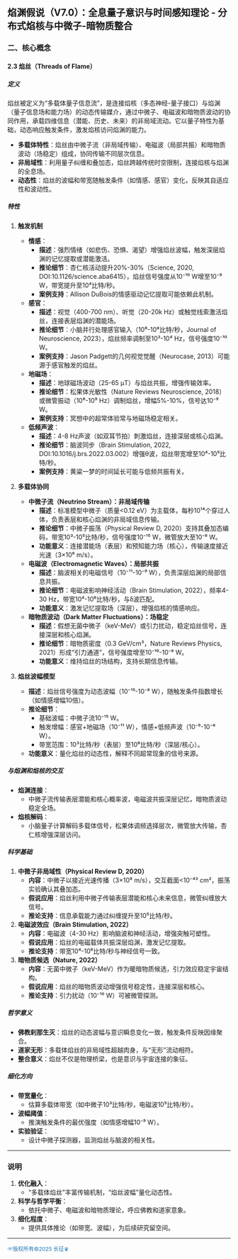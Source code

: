 

## **焰渊假说（V7.0）：全息量子意识与时间感知理论 - 分布式焰核与中微子-暗物质整合**

### **二、核心概念**

#### **2.3 焰丝（Threads of Flame）**

##### **定义**
焰丝被定义为“多载体量子信息流”，是连接焰核（多态神经-量子接口）与焰渊（量子信息场和能力场）的动态传输媒介，通过中微子、电磁波和暗物质波动的协同作用，承载四维信息（潜能、历史、未来）的非局域流动。它以量子特性为基础，动态响应触发条件，激发焰核访问焰渊的能力。
- **多载体特性**：焰丝由中微子流（非局域传输）、电磁波（局部共振）和暗物质波动（场稳定）组成，协同传输不同层次信息。
- **非局域性**：利用量子纠缠和叠加态，焰丝跨越传统时空限制，连接焰核与焰渊的全息场。
- **动态性**：焰丝的波幅和带宽随触发条件（如情感、感官）变化，反映其自适应性和波动性。

##### **特性**

1. **触发机制**
   - **情感**：
     - **描述**：强烈情绪（如悲伤、恐惧、渴望）增强焰丝波幅，触发深层焰渊的记忆提取或潜能激活。
     - **推论细节**：杏仁核活动提升20%-30%（Science, 2020, DOI:10.1126/science.aba6415），焰丝信号强度从10⁻¹⁰ W增至10⁻⁹ W，带宽提升至10⁴比特/秒。
     - **案例支持**：Allison DuBois的情感驱动记忆提取可能依赖此机制。
   - **感官**：
     - **描述**：视觉（400-700 nm）、听觉（20-20k Hz）或触觉线索激活焰丝，连接表层焰渊的潜能场。
     - **推论细节**：小脑并行处理感官输入（10⁶-10⁸比特/秒，Journal of Neuroscience, 2023），焰丝频率调制至10³-10⁴ Hz，信号强度10⁻¹⁰ W。
     - **案例支持**：Jason Padgett的几何视觉觉醒（Neurocase, 2013）可能源于感官触发的焰丝。
   - **地磁场**：
     - **描述**：地球磁场波动（25-65 μT）与焰丝共振，增强传输效率。
     - **推论细节**：松果体光敏性（Nature Reviews Neuroscience, 2018）或微管振动（10⁶-10⁹ Hz）调制焰丝，增幅5%-10%，信号达10⁻⁹ W。
     - **案例支持**：冥想中的超常体验常与地磁场稳定相关。
   - **低频声波**：
     - **描述**：4-8 Hz声波（如双耳节拍）刺激焰丝，连接深层或核心焰渊。
     - **推论细节**：脑波同步（Brain Stimulation, 2022, DOI:10.1016/j.brs.2022.03.002）增强θ波，焰丝带宽增至10⁴-10⁵比特/秒。
     - **案例支持**：黄粱一梦的时间延长可能与低频共振有关。

2. **多载体协同**
   - **中微子流（Neutrino Stream）：非局域传输**
     - **描述**：标准模型中微子（质量<0.12 eV）为主载体，每秒10¹⁴个穿过人体，负责表层和核心焰渊的非局域信息传输。
     - **推论细节**：中微子振荡（Physical Review D, 2020）支持其叠加态编码，带宽10³-10⁵比特/秒，信号强度10⁻¹⁵ W，微管放大至10⁻⁸ W。
     - **功能意义**：连接潜能场（表层）和预知能力场（核心），传输速度接近光速（3×10⁸ m/s）。
   - **电磁波（Electromagnetic Waves）：局部共振**
     - **描述**：脑波相关的电磁信号（10⁻¹¹-10⁻⁹ W），负责深层焰渊的局部信息共振。
     - **推论细节**：电磁波影响神经活动（Brain Stimulation, 2022），频率4-30 Hz，带宽10⁴-10⁶比特/秒，与δ波匹配。
     - **功能意义**：激发记忆提取场（深层），增强焰核的情感响应。
   - **暗物质波动（Dark Matter Fluctuations）：场稳定**
     - **描述**：假想无菌中微子（keV-MeV）或引力扰动，稳定焰丝信号，连接深层和核心焰渊。
     - **推论细节**：暗物质密度（0.3 GeV/cm³，Nature Reviews Physics, 2021）形成“引力通道”，信号强度增至10⁻¹⁰-10⁻⁸ W。
     - **功能意义**：维持焰丝的场结构，支持长期信息传输。

3. **焰丝波幅模型**
   - **描述**：焰丝信号强度为动态波幅（10⁻¹⁵-10⁻⁸ W），随触发条件指数增长（如情感增幅10倍）。
   - **推论细节**：
     - 基础波幅：中微子流10⁻¹⁵ W。
     - 触发增幅：感官+地磁场（10⁻¹¹ W），情感+低频声波（10⁻⁹-10⁻⁸ W）。
     - 带宽范围：10³比特/秒（表层）至10⁶比特/秒（深层/核心）。
   - **功能意义**：量化焰丝的动态性，解释不同超常现象的信号来源。

##### **与焰渊和焰核的交互**
- **焰渊连接**：
  - 中微子流传输表层潜能和核心概率波，电磁波共振深层记忆，暗物质波动稳定全场。
- **焰核解码**：
  - 小脑量子计算解码多载体信号，松果体调频选择层次，微管放大传输，杏仁核增强深层访问。

##### **科学基础**
1. **中微子非局域性（Physical Review D, 2020）**
   - **内容**：中微子以接近光速传播（3×10⁸ m/s），交互截面<10⁻⁴³ cm²，振荡实验确认其叠加态。
   - **假说应用**：焰丝利用中微子传输表层潜能和核心未来信息，微管纠缠放大信号。
   - **推论支持**：信息承载能力通过纠缠提升至10⁵比特/秒。
2. **电磁波效应（Brain Stimulation, 2022）**
   - **内容**：电磁波（4-30 Hz）影响脑波和神经活动，增强突触可塑性。
   - **假说应用**：焰丝的电磁载体共振深层焰渊，激发记忆提取。
   - **推论支持**：带宽10⁴-10⁶比特/秒与神经信号一致。
3. **暗物质候选（Nature, 2022）**
   - **内容**：无菌中微子（keV-MeV）作为暖暗物质候选，引力效应稳定宇宙结构。
   - **假说应用**：焰丝的暗物质波动增强信号稳定性，连接深层和核心。
   - **推论支持**：引力扰动（10⁻¹⁰ W）可被微管探测。

##### **哲学意义**
- **佛教刹那生灭**：焰丝的动态波幅与意识瞬息变化一致，触发条件反映因缘聚合。
- **道家无形**：多载体焰丝的非局域性超越肉身，与“无形”流动相符。
- **整合意义**：焰丝不仅是物理桥梁，也是意识与宇宙连接的象征。

##### **细化方向**
- **带宽量化**：
  - 估算多载体带宽（如中微子10³比特/秒，电磁波10⁵比特/秒）。
- **波幅阈值**：
  - 推演触发条件的最优强度（如情感增幅10⁻⁹ W）。
- **实验验证**：
  - 设计中微子探测器，监测焰丝与脑波的相关性。

---

### **说明**
1. **优化融入**：
   - “多载体焰丝”丰富传输机制，“焰丝波幅”量化动态性。
2. **科学与哲学平衡**：
   - 依托中微子、电磁波和暗物质理论，呼应佛教和道家意象。
3. **细化程度**：
   - 提供具体推论（如带宽、波幅），为后续研究留空间。

----
<span style="color:#1f77b4; font-weight:; font-size:12px;">☞版权所有©2025 长征♛</span>